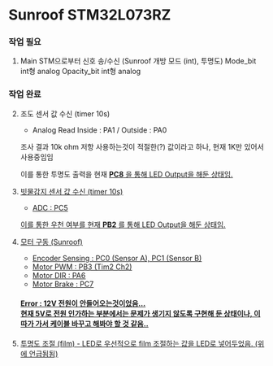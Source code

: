 # Sunroof STM32L073RZ

### 작업 필요
1. Main STM으로부터 신호 송/수신 (Sunroof 개방 모드 (int), 투명도)
    Mode_bit int형 analog
    Opacity_bit int형 analog


### 작업 완료
2. 조도 센서 값 수신 (timer 10s)
    * Analog Read Inside : PA1 / Outside : PA0
    
    조사 결과 10k ohm 저항 사용하는것이 적절한(?) 값이라고 하나, 현재 1K만 있어서 사용중임임
    
    이를 통한 투명도 출력을 현재 <u>__PC8__<u> 을 통해 LED Output을 해둔 상태임.

3. 빗물감지 센서 값 수신 (timer 10s)
    * ADC : PC5
    
    이를 통한 우천 여부를 현재 <u>__PB2__</u> 를 통해 LED Output을 해둔 상태임.

4. 모터 구동 (Sunroof)
    * Encoder Sensing : PC0 (Sensor A), PC1 (Sensor B)
    * Motor PWM : PB3 (Tim2 Ch2)
    * Motor DIR : PA6
    * Motor Brake : PC7

    #### Error :  12V 전원이 안들어오는것이었음... <br> 현재 5V로 전원 인가하는 부분에서는 문제가 생기지 않도록 구현해 둔 상태이나, 이따가 가서 케이블 바꾸고 해봐야 할 것 같음..

5. 투명도 조절 (film) - LED로
    우선적으로 film 조절하는 값을 LED로 넣어두었음. (위에 언급됨됨)